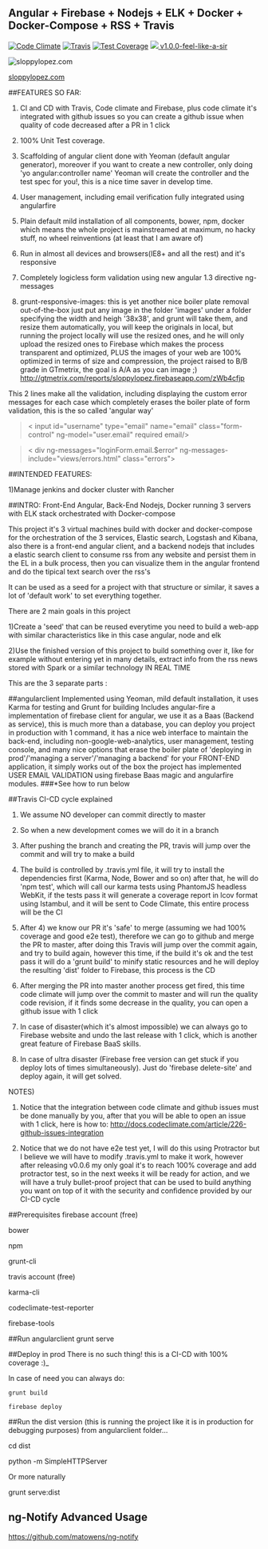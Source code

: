 ## Angular + Firebase + Nodejs + ELK + Docker + Docker-Compose + RSS + Travis
[![Code Climate](https://codeclimate.com/github/sloppylopez/angularclient/badges/gpa.svg)](https://codeclimate.com/github/sloppylopez/angularclient)
[![Travis](https://travis-ci.org/sloppylopez/angularclient.svg)](https://travis-ci.org/sloppylopez/angularclient)
[![Test Coverage](https://codeclimate.com/github/sloppylopez/angularclient/badges/coverage.svg)](https://codeclimate.com/github/sloppylopez/angularclient/coverage)
<a href="http://gruntjs.com/"><img src="https://cdn.gruntjs.com/builtwith.png"></a><a href="https://github.com/sloppylopez/angularclient/releases/tag/v1.0.0-feel-like-a-sir">  v1.0.0-feel-like-a-sir</a> 

<img src="https://github.com/sloppylopez/angularclient/tree/master/app/images/100x100/feellikeasir.jpg" alt="sloppylopez.com"/>

<a href="http://sloppylopez.com/">sloppylopez.com</a>

##FEATURES SO FAR:
1) CI and CD with Travis, Code climate and Firebase, plus code climate it's integrated with github issues
   so you can create a github issue when quality of code decreased after a PR in 1 click
   
2) 100% Unit Test coverage.

3) Scaffolding of angular client done with Yeoman (default angular generator), moreover if you want to
   create a new controller, only doing 'yo angular:controller name' Yeoman will create the controller
   and the test spec for you!, this is a nice time saver in develop time.

4) User management, including email verification fully integrated using angularfire

5) Plain default mild installation of all components, bower, npm, docker which
  means the whole project is mainstreamed at maximum, no hacky stuff, no wheel
  reinventions (at least that I am aware of)
  
6) Run in almost all devices and browsers(IE8+ and all the rest) and it's responsive

7) Completely logicless form validation using new angular 1.3 directive ng-messages

8) grunt-responsive-images: this is yet another nice boiler plate removal out-of-the-box
      just put any image in the folder 'images' under a folder specifying the width
      and heigh '38x38', and grunt will take them, and resize them automatically, you
      will keep the originals in local, but running the project locally will
      use the resized ones, and he will only upload the resized ones to Firebase
      which makes the process transparent and optimized, PLUS the images of your web
      are 100% optimized in terms of size and compression, the project raised to B/B grade in
      GTmetrix, the goal is A/A as you can image ;)
      http://gtmetrix.com/reports/sloppylopez.firebaseapp.com/zWb4cfjp

This 2 lines make all the validation, including displaying the custom error messages for each case
which completely erases the boiler plate of form validation, this is the so called 'angular way'
>< input id="username" type="email" name="email" class="form-control" ng-model="user.email" required email/>

>< div ng-messages="loginForm.email.$error" ng-messages-include="views/errors.html" class="errors"></div>
   
##INTENDED FEATURES:   

1)Manage jenkins and docker cluster with Rancher

##INTRO:
Front-End Angular, Back-End Nodejs, Docker running 3 servers with ELK stack orchestrated with Docker-compose

This project it's 3 virtual machines build with docker and docker-compose for the orchestration of the 3 services, Elastic search, Logstash and Kibana, also there is a front-end angular client, and a backend nodejs that includes a elastic search client to consume rss from any website and persist them in the EL in a bulk process, then you can visualize them in the angular frontend and do the tipical text search over the rss's

It can be used as a seed for a project with that structure or similar, it saves a lot of 'default work' to set everything together.

There are 2 main goals in this project

1)Create a 'seed' that can be reused everytime you need to build a web-app with similar characteristics
like in this case angular, node and elk

2)Use the finished version of this project to build something over it, like for example without
entering yet in many details, extract info from the rss news stored with Spark or a similar technology
IN REAL TIME

This are the 3 separate parts :

##angularclient
Implemented using Yeoman, mild default installation, it uses Karma for testing and Grunt for building
Includes angular-fire a implementation of firebase client for angular, we use it as a Baas (Backend
as service), this is much more than a database, you can deploy you project in production with 1
command, it has a nice web interface to maintain the back-end, including non-google-web-analytics,
user management, testing console, and many nice options that erase the boiler plate of 'deploying in
prod'/'managing a server'/'managing a backend' for your FRONT-END application, it simply works out of the box
the project has implemented USER EMAIL VALIDATION using firebase Baas magic and angularfire modules.
###*See how to run below

##Travis CI-CD cycle explained
  1) We assume NO developer can commit directly to master
  
  2) So when a new development comes we will do it in a branch
  
  3) After pushing the branch and creating the PR, travis will jump
     over the commit and will try to make a build
     
  4) The build is controlled by .travis.yml file, it will try to 
     install the dependencies first (Karma, Node, Bower and so on)
     after that, he will do 'npm test', which will call our karma tests
     using PhantomJS headless WebKit, if the tests pass it will 
     generate a coverage report in lcov format using Istambul, 
     and it will be sent to Code Climate, this entire process will be 
     the CI
     
  5) After 4) we know our PR it's 'safe' to merge (assuming we had 100% 
     coverage and good e2e test), therefore we can go to github and merge 
     the PR to master, after doing this Travis will jump over the commit 
     again, and try to build again, however this time, if the build it's ok 
     and the test pass it will do a 'grunt build' to minify static resources 
     and he will deploy the resulting 'dist' folder to Firebase, this process 
     is the CD
     
  6) After merging the PR into master another process get fired, this time
     code climate will jump over the commit to master and will run the quality
     code revision, if it finds some decrease in the quality, you can open a
     github issue with 1 click
     
  7) In case of disaster(which it's almost impossible) we can always go to 
     Firebase website and undo the last release with 1 click, which is another
     great feature of Firebase BaaS skills.
     
  8) In case of ultra disaster (Firebase free version can get stuck if you deploy
     lots of times simultaneously). 
     Just do 'firebase delete-site' and deploy again, it will get solved.
        
  NOTES) 
  
  1) Notice that the integration between code climate and github issues 
     must be done manually by you, after that you will be able to open an 
     issue with 1 click, here is how to: 
     http://docs.codeclimate.com/article/226-github-issues-integration
 
  2) Notice that we do not have e2e test yet, I will do this using 
     Protractor but I believe we will have to modify .travis.yml to make 
     it work, however after releasing v0.0.6 my only goal it's to reach 
     100% coverage and add protractor test, so in the next weeks it will 
     be ready for action, and we will have a truly bullet-proof project 
     that can be used to build anything you want on top of it with the 
     security and confidence provided by our CI-CD cycle

##Prerequisites
   firebase account (free)
  
   bower
  
   npm
  
   grunt-cli
  
   travis account (free)
  
   karma-cli
    
   codeclimate-test-reporter
    
   firebase-tools

##Run angularclient
   grunt serve
  
##Deploy in prod
  There is no such thing! this is a CI-CD with 100% coverage :)_
  
  In case of need you can always do:
  
    grunt build
  
    firebase deploy
  
##Run the dist version (this is running the project like it is in production for debugging purposes)
  from angularclient folder...
  
  cd dist
  
  python -m SimpleHTTPServer
  
  Or more naturally
  
  grunt serve:dist


## ng-Notify Advanced Usage

https://github.com/matowens/ng-notify
